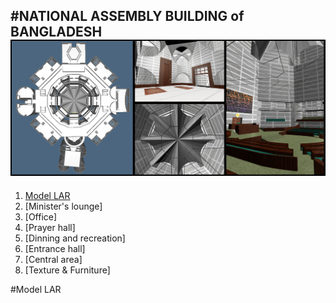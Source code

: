 #NATIONAL ASSEMBLY BUILDING of BANGLADESH
![banner](https://github.com/marteresagh/Project-2016/blob/master/462095/banner.jpg)
---
1. [Model LAR](https://github.com/marteresagh/Project-2016/blob/master/462095/README.md#Model_LAR)
  1. [Minister's lounge]
  2. [Office]
  3. [Prayer hall]
  4. [Dinning and recreation]
  5. [Entrance hall]
  6. [Central area]
2. [Texture & Furniture]  
  
#Model LAR
